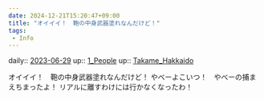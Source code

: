 ```yaml
---
date: 2024-12-21T15:20:47+09:00
title: "オイイイ！　鞄の中身武器塗れなんだけど！"
tags:
 - Info
---
```


daily:: [2023-06-29](/Daily_Note/2023-06-29.md)
up:: [1_People](Bar/Novel/Nacaria/1_People.md)
up:: [Takame_Hakkaido](../Bar/Novel/Nacaria/Takame_Hakkaido.md)

オイイイ！　鞄の中身武器塗れなんだけど！
やべーよこいつ！　やべーの捕まえちまったよ！
リアルに離すわけには行かなくなったわ！